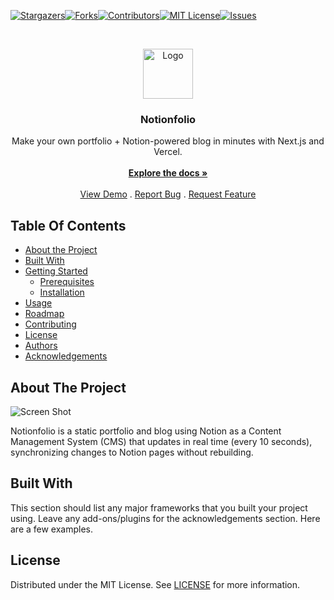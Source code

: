 [![Stargazers][stars-shield]][stars-url][![Forks][forks-shield]][forks-url][![Contributors][contributors-shield]][contributors-url][![MIT License][license-shield]][license-url][![Issues][issues-shield]][issues-url]


<br/>
<p align="center">
  <a href="https://github.com/Mehdi-BHA/notionfolio">
    <img src="htttps://www.notionfol.io/images/logo.png" alt="Logo" width="80" height="80">
  </a>

  <h3 align="center">Notionfolio</h3>

  <p align="center">
    Make your own portfolio + Notion-powered blog in minutes with Next.js and Vercel.
    <br/>
    <br/>
    <a href="https://github.com/Mehdi-BHA/notionfolio"><strong>Explore the docs »</strong></a>
    <br/>
    <br/>
    <a href="https://github.com/Mehdi-BHA/notionfolio">View Demo</a>
    .
    <a href="https://github.com/Mehdi-BHA/notionfolio/issues">Report Bug</a>
    .
    <a href="https://github.com/Mehdi-BHA/notionfolio/issues">Request Feature</a>
  </p>
</p>


## Table Of Contents

* [About the Project](#about-the-project)
* [Built With](#built-with)
* [Getting Started](#getting-started)
  * [Prerequisites](#prerequisites)
  * [Installation](#installation)
* [Usage](#usage)
* [Roadmap](#roadmap)
* [Contributing](#contributing)
* [License](#license)
* [Authors](#authors)
* [Acknowledgements](#acknowledgements)

## About The Project

![Screen Shot](https://www.notionfol.io/images/screenshot.png)

Notionfolio is a static portfolio and blog using Notion as a Content Management System (CMS) that updates in real time (every 10 seconds), synchronizing changes to Notion pages without rebuilding.

## Built With

This section should list any major frameworks that you built your project using. Leave any add-ons/plugins for the acknowledgements section. Here are a few examples.

## License

Distributed under the MIT License. See [LICENSE](https://github.com/Mehdi-BHA/notionfolio/blob/main/LICENSE.md) for more information.


[contributors-shield]: https://img.shields.io/github/contributors/Mehdi-BHA/Awesomefolio.svg?style=for-the-badge
[contributors-url]: https://github.com/Mehdi-BHA/Awesomefolio/graphs/contributors
[forks-shield]: https://img.shields.io/github/forks/Mehdi-BHA/Awesomefolio.svg?style=for-the-badge
[forks-url]: https://github.com/Mehdi-BHA/Awesomefolio.svg/network/members
[stars-shield]: https://img.shields.io/github/stars/Mehdi-BHA/Awesomefolio.svg?style=for-the-badge
[stars-url]: https://github.com/Mehdi-BHA/Awesomefolio.svg/stargazers
[issues-shield]: https://img.shields.io/github/issues/Mehdi-BHA/Awesomefolio.svg?style=for-the-badge
[issues-url]: https://github.com/Mehdi-BHA/Awesomefolio.svg/issues
[license-shield]: https://img.shields.io/github/license/Mehdi-BHA/Awesomefolio.svg?style=for-the-badge
[license-url]: https://github.com/Mehdi-BHA/Awesomefolio.svg/blob/master/LICENSE.txt
